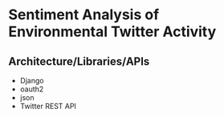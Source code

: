 # Sentiment Analysis of Environmental Twitter Activity

## Architecture/Libraries/APIs
- Django
- oauth2
- json
- Twitter REST API
